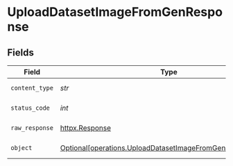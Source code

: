 # UploadDatasetImageFromGenResponse


## Fields

| Field                                                                                                                          | Type                                                                                                                           | Required                                                                                                                       | Description                                                                                                                    |
| ------------------------------------------------------------------------------------------------------------------------------ | ------------------------------------------------------------------------------------------------------------------------------ | ------------------------------------------------------------------------------------------------------------------------------ | ------------------------------------------------------------------------------------------------------------------------------ |
| `content_type`                                                                                                                 | *str*                                                                                                                          | :heavy_check_mark:                                                                                                             | HTTP response content type for this operation                                                                                  |
| `status_code`                                                                                                                  | *int*                                                                                                                          | :heavy_check_mark:                                                                                                             | HTTP response status code for this operation                                                                                   |
| `raw_response`                                                                                                                 | [httpx.Response](https://www.python-httpx.org/api/#response)                                                                   | :heavy_check_mark:                                                                                                             | Raw HTTP response; suitable for custom response parsing                                                                        |
| `object`                                                                                                                       | [Optional[operations.UploadDatasetImageFromGenResponseBody]](../../models/operations/uploaddatasetimagefromgenresponsebody.md) | :heavy_minus_sign:                                                                                                             | Responses for POST /datasets/{datasetId}/upload/gen                                                                            |